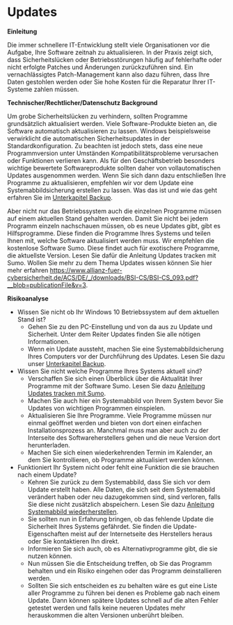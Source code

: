 # Updates
**Einleitung**

Die immer schnellere IT-Entwicklung stellt viele Organisationen vor die Aufgabe, Ihre Software zeitnah zu aktualisieren. In der Praxis zeigt sich, dass Sicherheitslücken oder Betriebsstörungen häufig auf fehlerhafte oder nicht erfolgte Patches und Änderungen zurückzuführen sind. Ein vernachlässigtes Patch-Management kann also dazu führen, dass Ihre Daten gestohlen werden oder Sie hohe Kosten für die Reparatur Ihrer IT-Systeme zahlen müssen.

**Technischer/Rechtlicher/Datenschutz Background**

Um grobe Sicherheitslücken zu verhindern, sollten Programme grundsätzlich aktualisiert werden. Viele Software-Produkte bieten an, die Software automatisch aktualisieren zu lassen. Windows beispielsweise verwirklicht die automatischen Sicherheitsupdates in der Standardkonfiguration.  Zu beachten ist jedoch stets, dass eine neue Programmversion unter Umständen Kompatibilitätsprobleme verursachen oder Funktionen verlieren kann. Als für den Geschäftsbetrieb besonders wichtige bewertete Softwareprodukte sollten daher von vollautomatischen Updates ausgenommen werden. Wenn Sie sich dann dazu entschließen Ihre Programme zu aktualisieren, empfehlen wir vor dem Update eine Systemabbildsicherung erstellen zu lassen. Was das ist und wie das geht erfahren Sie im [Unterkapitel Backup](https://github.com/FlorianWoelki/mp_it_sicherheit/blob/master/user_behaviour/backup.md).

Aber nicht nur das Betriebssystem auch die einzelnen Programme müssen auf einem aktuellen Stand gehalten werden. Damit Sie nicht bei jedem Programm einzeln nachschauen müssen, ob es neue Updates gibt, gibt es Hilfsprogramme. Diese finden die Programme Ihres Systems  und teilen Ihnen mit, welche Software aktualisiert werden muss. Wir empfehlen die kostenlose Software Sumo. Diese findet auch für exotischere Programme, die aktuellste Version. Lesen Sie dafür die Anleitung Updates tracken mit Sumo. Wollen Sie mehr zu dem Thema Updates wissen können Sie hier mehr erfahren https://www.allianz-fuer-cybersicherheit.de/ACS/DE/_/downloads/BSI-CS/BSI-CS_093.pdf?__blob=publicationFile&v=3.

**Risikoanalyse**

* Wissen Sie nicht ob Ihr Windows 10 Betriebssystem auf dem aktuellen Stand ist?
  * Gehen Sie zu den PC-Einstellung und von da aus zu Update und Sicherheit. Unter dem Reiter Updates finden Sie alle nötigen Informationen.
  * Wenn ein Update aussteht, machen Sie eine Systemabbildsicherung Ihres Computers vor der Durchführung des Updates. Lesen Sie dazu unser [Unterkapitel Backup](https://github.com/FlorianWoelki/mp_it_sicherheit/blob/master/user_behaviour/backup.md).
* Wissen Sie nicht welche Programme Ihres Systems aktuell sind? 
  * Verschaffen Sie sich einen Überblick über die Aktualität Ihrer Programme mit der Software Sumo. Lesen Sie dazu [Anleitung Updates tracken mit Sumo](https://github.com/FlorianWoelki/mp_it_sicherheit/blob/master/user_behaviour/updates_instructions.md).
  * Machen Sie auch hier ein Systemabbild von Ihrem System bevor Sie Updates von wichtigen Programmen einspielen.
  * Aktualisieren Sie Ihre Programme. Viele Programme müssen nur einmal geöffnet werden und bieten von dort einen einfachen Installationsprozess an. Manchmal muss man aber auch zu der Interseite des Softwareherstellers gehen und die neue Version dort herunterladen.
  * Machen Sie sich einen wiederkehrenden Termin im Kalender, an dem Sie kontrollieren, ob Programme aktualisiert werden können.
* Funktioniert Ihr System nicht oder fehlt eine Funktion die sie brauchen nach einem Update?
  * Kehren Sie zurück zu dem Systemabbild, dass Sie sich vor dem Update erstellt haben. Alle Daten, die sich seit dem Systemabbild verändert haben oder neu dazugekommen sind, sind verloren, falls Sie diese nicht zusätzlich abspeichern. Lesen Sie dazu [Anleitung Systemabbild wiederherstellen](https://github.com/FlorianWoelki/mp_it_sicherheit/blob/master/user_behaviour/backup_instructions.md).
  * Sie sollten nun in Erfahrung bringen, ob das fehlende Update die Sicherheit Ihres Systems gefährdet. Sie finden die Update-Eigenschaften meist auf der Internetseite des Herstellers heraus oder Sie kontaktieren Ihn direkt.
  * Informieren Sie sich auch, ob es Alternativprogramme gibt, die sie nutzen können. 
  * Nun müssen Sie die Entscheidung treffen, ob Sie das Programm behalten und ein Risiko eingehen oder das Programm deinstallieren werden.
  * Sollten Sie sich entscheiden es zu behalten wäre es gut eine Liste aller Programme zu führen bei denen es Probleme gab nach einem Update. Dann können spätere Updates schnell auf die alten Fehler getestet werden und falls keine neueren Updates mehr herauskommen die alten Versionen unberührt bleiben.

